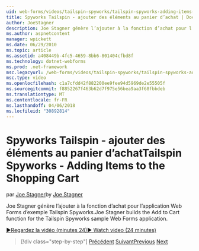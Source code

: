 ```yaml
---
uid: web-forms/videos/tailspin-spyworks/tailspin-spyworks-adding-items-to-the-shopping-cart
title: Spyworks Tailspin - ajouter des éléments au panier d’achat | Documents Microsoft
author: JoeStagner
description: Joe Stagner génère l’ajouter à la fonction d’achat pour l’application Web Forms d’exemple Tailspin Spyworks.
ms.author: aspnetcontent
manager: wpickett
ms.date: 06/29/2010
ms.topic: article
ms.assetid: a408449b-4fc5-4659-8bb6-801404cfbd8f
ms.technology: dotnet-webforms
ms.prod: .net-framework
msc.legacyurl: /web-forms/videos/tailspin-spyworks/tailspin-spyworks-adding-items-to-the-shopping-cart
msc.type: video
ms.openlocfilehash: c1a7cfdd42f882200ee9fee94d5969de2e55505f
ms.sourcegitcommit: f8852267f463b62d7f975e56bea9aa3f68fbbdeb
ms.translationtype: MT
ms.contentlocale: fr-FR
ms.lasthandoff: 04/06/2018
ms.locfileid: "30892814"
---
```

<a name="tailspin-spyworks---adding-items-to-the-shopping-cart"></a><span data-ttu-id="50924-103">Spyworks Tailspin - ajouter des éléments au panier d’achat</span><span class="sxs-lookup"><span data-stu-id="50924-103">Tailspin Spyworks - Adding Items to the Shopping Cart</span></span>
====================
<span data-ttu-id="50924-104">par [Joe Stagner](https://github.com/JoeStagner)</span><span class="sxs-lookup"><span data-stu-id="50924-104">by [Joe Stagner](https://github.com/JoeStagner)</span></span>

<span data-ttu-id="50924-105">Joe Stagner génère l’ajouter à la fonction d’achat pour l’application Web Forms d’exemple Tailspin Spyworks.</span><span class="sxs-lookup"><span data-stu-id="50924-105">Joe Stagner builds the Add to Cart function for the Tailspin Spyworks sample Web Forms application.</span></span>

[<span data-ttu-id="50924-106">&#9654;Regardez la vidéo (minutes 24)</span><span class="sxs-lookup"><span data-stu-id="50924-106">&#9654; Watch video (24 minutes)</span></span>](https://channel9.msdn.com/Blogs/ASP-NET-Site-Videos/tailspin-spyworks-adding-items-to-the-shopping-cart)

> [!div class="step-by-step"]
> <span data-ttu-id="50924-107">[Précédent](tailspin-spyworks-display-per-product-details.md)
> [Suivant](tailspin-spyworks-display-shopping-cart.md)</span><span class="sxs-lookup"><span data-stu-id="50924-107">[Previous](tailspin-spyworks-display-per-product-details.md)
[Next](tailspin-spyworks-display-shopping-cart.md)</span></span>

